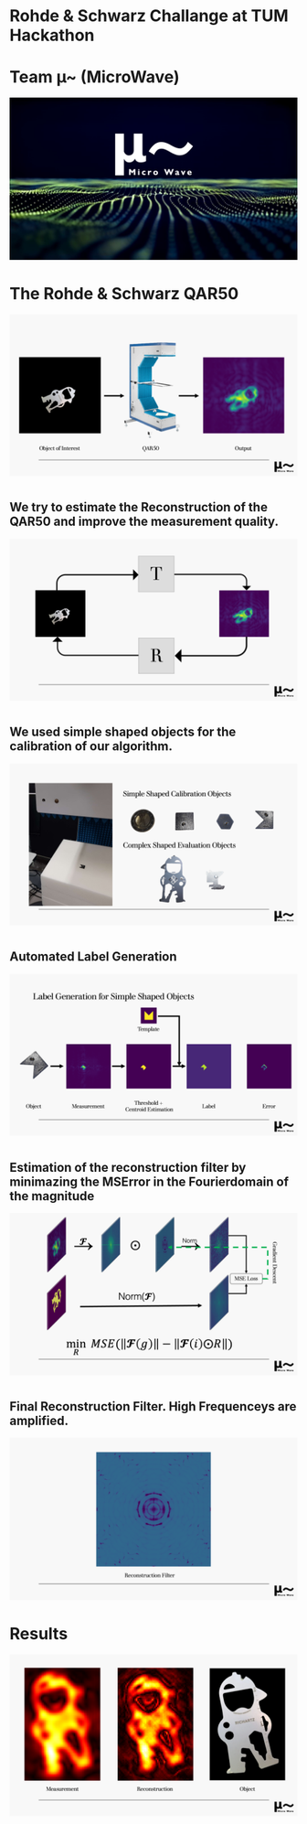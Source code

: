# Rohde & Schwarz Challange at TUM Hackathon
# Team µ~ (MicroWave)
![MikroWave](https://github.com/corner100/MikroWave/blob/main/images/Slide1.png)

# The Rohde & Schwarz QAR50
![MikroWave](https://github.com/corner100/MikroWave/blob/main/images/Slide2.png)

#
## We try to estimate the Reconstruction of the QAR50 and improve the measurement quality.
![MikroWave](https://github.com/corner100/MikroWave/blob/main/images/Slide3.png)

#
## We used simple shaped objects for the calibration of our algorithm.
![MikroWave](https://github.com/corner100/MikroWave/blob/main/images/Slide4.png)

#
## Automated Label Generation
![MikroWave](https://github.com/corner100/MikroWave/blob/main/images/Slide5.png)

#
## Estimation of the reconstruction filter by minimazing the MSError in the Fourierdomain of the magnitude
![MikroWave](https://github.com/corner100/MikroWave/blob/main/images/Slide6.png)

#
## Final Reconstruction Filter. High Frequenceys are amplified.
![MikroWave](https://github.com/corner100/MikroWave/blob/main/images/Slide7.png)
# Results
![MikroWave](https://github.com/corner100/MikroWave/blob/main/images/Slide8.png)
